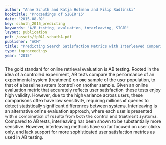 ```yaml
---
author: "Anne Schuth and Katja Hofmann and Filip Radlinski"
booktitle: "Proceedings of SIGIR'15"
date: "2015-08-09"
key: schuth_2015_predicting
keywords: "A/B testing, evaluation, interleaving, SIGIR"
layout: publication
pdf: /assets/fp041-schuthA.pdf
publisher: "ACM"
title: "Predicting Search Satisfaction Metrics with Interleaved Comparisons"
type: inproceedings
year: "2015"
---
```


The gold standard for online retrieval evaluation is AB testing. Rooted in the idea of a controlled experiment, AB tests compare the performance of an experimental system (treatment) on one sample of the user population, to that of a baseline system (control) on another sample. Given an online evaluation metric that accurately reflects user satisfaction, these tests enjoy high validity. However, due to the high variance across users, these comparisons often have low sensitivity, requiring millions of queries to detect statistically significant differences between systems. Interleaving is an alternative online evaluation approach, where each user is presented with a combination of results from both the control and treatment systems. Compared to AB tests, interleaving has been shown to be substantially more sensitive. However, interleaving methods have so far focused on user clicks only, and lack support for more sophisticated user satisfaction metrics as used in AB testing.
